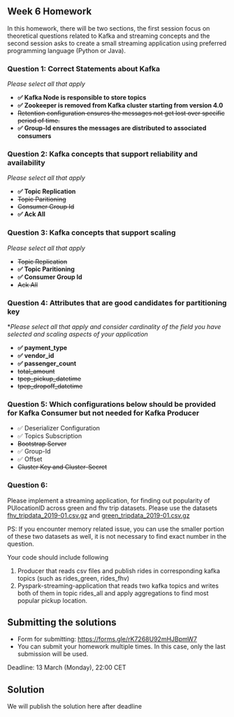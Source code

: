 ## Week 6 Homework 

In this homework, there will be two sections, the first session focus on theoretical questions related to Kafka 
and streaming concepts and the second session asks to create a small streaming application using preferred 
programming language (Python or Java).

### Question 1: Correct Statements about Kafka
*Please select all that apply*

- **✅ Kafka Node is responsible to store topics**
- **✅ Zookeeper is removed from Kafka cluster starting from version 4.0**
- ~~Retention configuration ensures the messages not get lost over specific period of time.~~
- **✅ Group-Id ensures the messages are distributed to associated consumers**

### Question 2: Kafka concepts that support reliability and availability

*Please select all that apply*

- **✅ Topic Replication**
- ~~Topic Paritioning~~
- ~~Consumer Group Id~~
- **✅ Ack All**


### Question 3: Kafka concepts that support scaling

*Please select all that apply*

- ~~Topic Replication~~
- **✅ Topic Paritioning**
- **✅ Consumer Group Id**
- ~~Ack All~~
  

### Question 4: Attributes that are good candidates for partitioning key
**Please select all that apply and consider cardinality of the field you have selected and scaling aspects of your application*

- **✅ payment_type**
- **✅ vendor_id**
- **✅ passenger_count**
- ~~total_amount~~
- ~~tpep_pickup_datetime~~
- ~~tpep_dropoff_datetime~~


### Question 5: Which configurations below should be provided for Kafka Consumer but not needed for Kafka Producer

- ✅ Deserializer Configuration
- ✅ Topics Subscription
- ~~Bootstrap Server~~
- ✅ Group-Id
- ✅ Offset
- ~~Cluster Key and Cluster-Secret~~


### Question 6:

Please implement a streaming application, for finding out popularity of PUlocationID across green and fhv trip datasets.
Please use the datasets [fhv_tripdata_2019-01.csv.gz](https://github.com/DataTalksClub/nyc-tlc-data/releases/tag/fhv) 
and [green_tripdata_2019-01.csv.gz](https://github.com/DataTalksClub/nyc-tlc-data/releases/tag/green)

PS: If you encounter memory related issue, you can use the smaller portion of these two datasets as well, 
it is not necessary to find exact number in the  question.

Your code should include following
1. Producer that reads csv files and publish rides in corresponding kafka topics (such as rides_green, rides_fhv)
2. Pyspark-streaming-application that reads two kafka topics
   and writes both of them in topic rides_all and apply aggregations to find most popular pickup location.

   
## Submitting the solutions

* Form for submitting: https://forms.gle/rK7268U92mHJBpmW7
* You can submit your homework multiple times. In this case, only the last submission will be used. 

Deadline: 13 March (Monday), 22:00 CET


## Solution

We will publish the solution here after deadline
